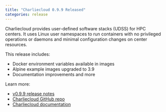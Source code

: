 ```yaml
---
title: "Charliecloud 0.9.9 Released"
categories: release
---
```


Charliecloud provides user-defined software stacks (UDSS) for HPC centers. It uses Linux user namespaces to run containers with no privileged operations or daemons and minimal configuration changes on center resources.

This release includes:
- Docker environment variables available in images
- Alpine example images upgraded to 3.9
- Documentation improvements and more

Learn more:
- [v0.9.9 release notes](https://github.com/hpc/charliecloud/releases/tag/v0.9.9)
- [Charliecloud GitHub repo](https://github.com/hpc/charliecloud)
- [Charliecloud documentation](https://hpc.github.io/charliecloud)
